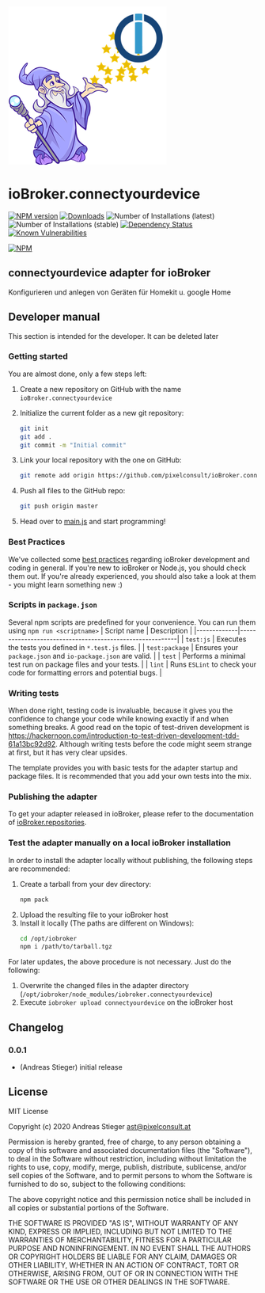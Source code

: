 ![Logo](admin/connectyourdevice.png)
# ioBroker.connectyourdevice

[![NPM version](http://img.shields.io/npm/v/iobroker.connectyourdevice.svg)](https://www.npmjs.com/package/iobroker.connectyourdevice)
[![Downloads](https://img.shields.io/npm/dm/iobroker.connectyourdevice.svg)](https://www.npmjs.com/package/iobroker.connectyourdevice)
![Number of Installations (latest)](http://iobroker.live/badges/connectyourdevice-installed.svg)
![Number of Installations (stable)](http://iobroker.live/badges/connectyourdevice-stable.svg)
[![Dependency Status](https://img.shields.io/david/pixelconsult/iobroker.connectyourdevice.svg)](https://david-dm.org/pixelconsult/iobroker.connectyourdevice)
[![Known Vulnerabilities](https://snyk.io/test/github/pixelconsult/ioBroker.connectyourdevice/badge.svg)](https://snyk.io/test/github/pixelconsult/ioBroker.connectyourdevice)

[![NPM](https://nodei.co/npm/iobroker.connectyourdevice.png?downloads=true)](https://nodei.co/npm/iobroker.connectyourdevice/)

## connectyourdevice adapter for ioBroker

Konfigurieren und anlegen von Geräten für Homekit u. google Home

## Developer manual
This section is intended for the developer. It can be deleted later

### Getting started

You are almost done, only a few steps left:
1. Create a new repository on GitHub with the name `ioBroker.connectyourdevice`
1. Initialize the current folder as a new git repository:  
	```bash
	git init
	git add .
	git commit -m "Initial commit"
	```
1. Link your local repository with the one on GitHub:  
	```bash
	git remote add origin https://github.com/pixelconsult/ioBroker.connectyourdevice
	```

1. Push all files to the GitHub repo:  
	```bash
	git push origin master
	```
1. Head over to [main.js](main.js) and start programming!

### Best Practices
We've collected some [best practices](https://github.com/ioBroker/ioBroker.repositories#development-and-coding-best-practices) regarding ioBroker development and coding in general. If you're new to ioBroker or Node.js, you should
check them out. If you're already experienced, you should also take a look at them - you might learn something new :)

### Scripts in `package.json`
Several npm scripts are predefined for your convenience. You can run them using `npm run <scriptname>`
| Script name | Description                                              |
|-------------|----------------------------------------------------------|
| `test:js`   | Executes the tests you defined in `*.test.js` files.     |
| `test:package`    | Ensures your `package.json` and `io-package.json` are valid. |
| `test` | Performs a minimal test run on package files and your tests. |
| `lint` | Runs `ESLint` to check your code for formatting errors and potential bugs. |

### Writing tests
When done right, testing code is invaluable, because it gives you the 
confidence to change your code while knowing exactly if and when 
something breaks. A good read on the topic of test-driven development 
is https://hackernoon.com/introduction-to-test-driven-development-tdd-61a13bc92d92. 
Although writing tests before the code might seem strange at first, but it has very 
clear upsides.

The template provides you with basic tests for the adapter startup and package files.
It is recommended that you add your own tests into the mix.

### Publishing the adapter
To get your adapter released in ioBroker, please refer to the documentation 
of [ioBroker.repositories](https://github.com/ioBroker/ioBroker.repositories#requirements-for-adapter-to-get-added-to-the-latest-repository).

### Test the adapter manually on a local ioBroker installation
In order to install the adapter locally without publishing, the following steps are recommended:
1. Create a tarball from your dev directory:  
	```bash
	npm pack
	```
1. Upload the resulting file to your ioBroker host
1. Install it locally (The paths are different on Windows):
	```bash
	cd /opt/iobroker
	npm i /path/to/tarball.tgz
	```

For later updates, the above procedure is not necessary. Just do the following:
1. Overwrite the changed files in the adapter directory (`/opt/iobroker/node_modules/iobroker.connectyourdevice`)
1. Execute `iobroker upload connectyourdevice` on the ioBroker host

## Changelog

### 0.0.1
* (Andreas Stieger) initial release

## License
MIT License

Copyright (c) 2020 Andreas Stieger <ast@pixelconsult.at>

Permission is hereby granted, free of charge, to any person obtaining a copy
of this software and associated documentation files (the "Software"), to deal
in the Software without restriction, including without limitation the rights
to use, copy, modify, merge, publish, distribute, sublicense, and/or sell
copies of the Software, and to permit persons to whom the Software is
furnished to do so, subject to the following conditions:

The above copyright notice and this permission notice shall be included in all
copies or substantial portions of the Software.

THE SOFTWARE IS PROVIDED "AS IS", WITHOUT WARRANTY OF ANY KIND, EXPRESS OR
IMPLIED, INCLUDING BUT NOT LIMITED TO THE WARRANTIES OF MERCHANTABILITY,
FITNESS FOR A PARTICULAR PURPOSE AND NONINFRINGEMENT. IN NO EVENT SHALL THE
AUTHORS OR COPYRIGHT HOLDERS BE LIABLE FOR ANY CLAIM, DAMAGES OR OTHER
LIABILITY, WHETHER IN AN ACTION OF CONTRACT, TORT OR OTHERWISE, ARISING FROM,
OUT OF OR IN CONNECTION WITH THE SOFTWARE OR THE USE OR OTHER DEALINGS IN THE
SOFTWARE.